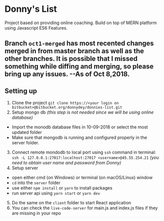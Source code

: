 # Donny's List
Project based on providing online coaching. Build on top of MERN platform using Javascript ES6 Features.

## Branch `oct1-merged` has most recented changes merged in from master branch as well as the other branches. It is possible that I missed something while diffing and merging, so please bring up any issues. --As of Oct 8,2018.

## Setting up
1) Clone the project
`git clone https://<your login on bitbucket>@bitbucket.org/donnydey/donnies-list.git`
2) Setup mongo db
*(this step is not needed since we will be using online database)*
- Import the monodb database files in 10-09-2018 or select the most updated folder
- Make sure that mongodb is running and configured properly in the server folder.
3) Connect remote mondodb to local port using `ssh` command in terminal:
`ssh -L 127.0.0.1:27017:localhost:27017 <username>@45.55.254.21`
*(you need to obtain user name and password from Donny)*
4) Setup server
- open either cmd (on Windows) or terminal (on macOS/Linux) window
- `cd` into the `server` folder
- use either `npm install` or `yarn` to install packages
- run server api using `yarn start` or `yarn dev`
5) Do the same on the `client` folder to start React application
8) You can check the `live-code-server` for main.js and index.js files if they are missing in your repo
